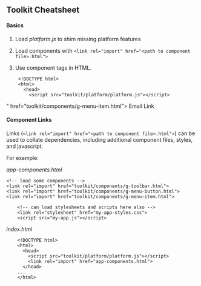 ## Toolkit Cheatsheet

#### Basics

1. Load *platform.js* to shim missing platform features
2. Load components with `<link rel="import" href="<path to component file>.html">`
3. Use component tags in HTML.

		<!DOCTYPE html>
		<html>
		  <head>
		    <script src="toolkit/platform/platform.js"></script>
" href="toolkit/components/g-menu-item.html">
		  </head>
		  <body>
			<g-menu-item src="images/email.svg">Email Link</g-menu-item>
	      </body>
		</html>

#### Component Links

Links (`<link rel="import" href="<path to component file>.html">`) can be used to collate dependencies, including additional component files, styles, and javascript.

For example:

*app-components.html*

    <!-- load some components -->
    <link rel="import" href="toolkit/components/g-toolbar.html">
    <link rel="import" href="toolkit/components/g-menu-button.html">
    <link rel="import" href="toolkit/components/g-menu-item.html">

		<!-- can load stylesheets and scripts here also -->
		<link rel="stylesheet" href="my-app-styles.css">
		<script src="my-app.js"></script>

*index.html*

		<!DOCTYPE html>
		<html>
		  <head>
		    <script src="toolkit/platform/platform.js"></script>
			<link rel="import" href="app-components.html">
		  </head>
		...
		</html>
